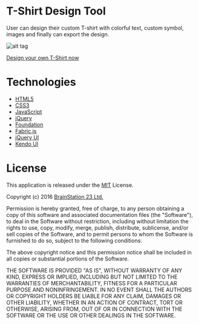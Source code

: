 # T-Shirt Design Tool

User can design their custom T-shirt with colorful text, custom symbol, images and finally can export the design.

![alt tag](http://s19.postimg.org/71uc4loab/Home_View.png)

[Design your own T-Shirt now](http://iffatmarzan.github.io/TshirtDesignTool/)

# Technologies

* [HTML5](https://html5.org/)
* [CSS3](https://developer.mozilla.org/en/docs/Web/CSS/CSS3)
* [JavaScript](https://www.javascript.com/)
* [jQuery](https://jquery.com/)
* [Foundation](http://foundation.zurb.com/)
* [Fabric.js](http://fabricjs.com/)
* [jQuery UI](https://jqueryui.com/)
* [Kendo UI](http://www.telerik.com/kendo-ui)


# License

This application is released under the [MIT](http://www.opensource.org/licenses/MIT) License.

Copyright (c) 2016 [BrainStation 23 Ltd.](http://brainstation-23.com/)

Permission is hereby granted, free of charge, to any person obtaining a copy of this software and associated documentation files (the "Software"), to deal in the Software without restriction, including without limitation the rights to use, copy, modify, merge, publish, distribute, sublicense, and/or sell copies of the Software, and to permit persons to whom the Software is furnished to do so, subject to the following conditions:

The above copyright notice and this permission notice shall be included in all copies or substantial portions of the Software.

THE SOFTWARE IS PROVIDED "AS IS", WITHOUT WARRANTY OF ANY KIND, EXPRESS OR IMPLIED, INCLUDING BUT NOT LIMITED TO THE WARRANTIES OF MERCHANTABILITY, FITNESS FOR A PARTICULAR PURPOSE AND NONINFRINGEMENT. IN NO EVENT SHALL THE AUTHORS OR COPYRIGHT HOLDERS BE LIABLE FOR ANY CLAIM, DAMAGES OR OTHER LIABILITY, WHETHER IN AN ACTION OF CONTRACT, TORT OR OTHERWISE, ARISING FROM, OUT OF OR IN CONNECTION WITH THE SOFTWARE OR THE USE OR OTHER DEALINGS IN THE SOFTWARE.
